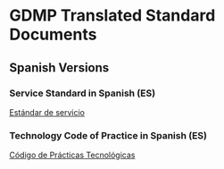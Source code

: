 # GDMP Translated Standard Documents


## Spanish Versions


### Service Standard in Spanish (ES)

[Estándar de servicio](service-standard-es)


### Technology Code of Practice in Spanish (ES)

[Código de Prácticas Tecnológicas](tcop-es)
